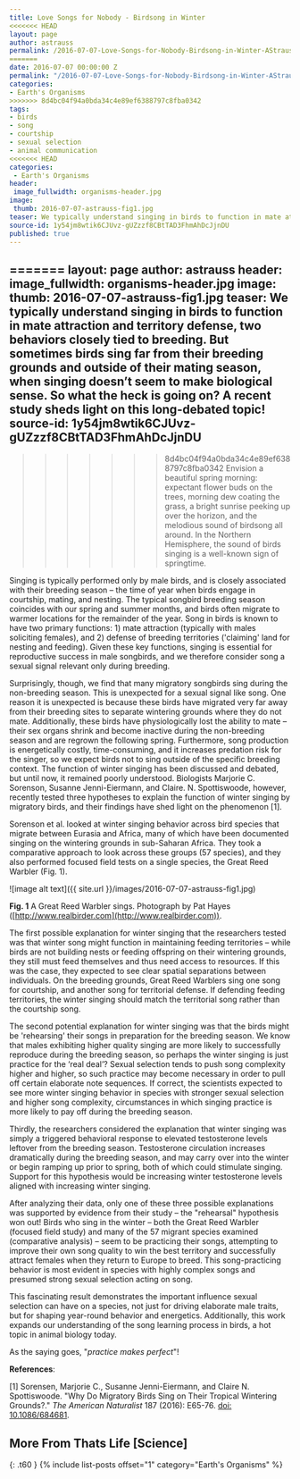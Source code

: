 ```yaml
---
title: Love Songs for Nobody - Birdsong in Winter
<<<<<<< HEAD
layout: page
author: astrauss
permalink: /2016-07-07-Love-Songs-for-Nobody-Birdsong-in-Winter-AStrauss/
=======
date: 2016-07-07 00:00:00 Z
permalink: "/2016-07-07-Love-Songs-for-Nobody-Birdsong-in-Winter-AStrauss/"
categories:
- Earth's Organisms
>>>>>>> 8d4bc04f94a0bda34c4e89ef6388797c8fba0342
tags:
- birds
- song
- courtship
- sexual selection
- animal communication
<<<<<<< HEAD
categories:
 - Earth's Organisms
header:
 image_fullwidth: organisms-header.jpg
image:
 thumb: 2016-07-07-astrauss-fig1.jpg
teaser: We typically understand singing in birds to function in mate attraction and territory defense, two behaviors closely tied to breeding. But sometimes birds sing far from their breeding grounds and outside of their mating season, when singing doesn’t seem to make biological sense. So what the heck is going on? A recent study sheds light on this long-debated topic!
source-id: 1y54jm8wtik6CJUvz-gUZzzf8CBtTAD3FhmAhDcJjnDU
published: true
---
```

=======
layout: page
author: astrauss
header:
  image_fullwidth: organisms-header.jpg
image:
  thumb: 2016-07-07-astrauss-fig1.jpg
teaser: We typically understand singing in birds to function in mate attraction and
  territory defense, two behaviors closely tied to breeding. But sometimes birds sing
  far from their breeding grounds and outside of their mating season, when singing
  doesn’t seem to make biological sense. So what the heck is going on? A recent study
  sheds light on this long-debated topic!
source-id: 1y54jm8wtik6CJUvz-gUZzzf8CBtTAD3FhmAhDcJjnDU
---

>>>>>>> 8d4bc04f94a0bda34c4e89ef6388797c8fba0342
Envision a beautiful spring morning: expectant flower buds on the trees, morning dew coating the grass, a bright sunrise peeking up over the horizon, and the melodious sound of birdsong all around. In the Northern Hemisphere, the sound of birds singing is a well-known sign of springtime. 

Singing is typically performed only by male birds, and is closely associated with their breeding season – the time of year when birds engage in courtship, mating, and nesting. The typical songbird breeding season coincides with our spring and summer months, and birds often migrate to warmer locations for the remainder of the year. Song in birds is known to have two primary functions: 1) mate attraction (typically with males soliciting females), and 2) defense of breeding territories ('claiming' land for nesting and feeding). Given these key functions, singing is essential for reproductive success in male songbirds, and we therefore consider song a sexual signal relevant only during breeding.

Surprisingly, though, we find that many migratory songbirds sing during the non-breeding season. This is unexpected for a sexual signal like song. One reason it is unexpected is because these birds have migrated very far away from their breeding sites to separate wintering grounds where they do not mate. Additionally, these birds have physiologically lost the ability to mate – their sex organs shrink and become inactive during the non-breeding season and are regrown the following spring. Furthermore, song production is energetically costly, time-consuming, and it increases predation risk for the singer, so we expect birds not to sing outside of the specific breeding context. The function of winter singing has been discussed and debated, but until now, it remained poorly understood. Biologists Marjorie C. Sorenson, Susanne Jenni-Eiermann, and Claire. N. Spottiswoode, however, recently tested three hypotheses to explain the function of winter singing by migratory birds, and their findings have shed light on the phenomenon [1]. 

Sorenson et al. looked at winter singing behavior across bird species that migrate between Eurasia and Africa, many of which have been documented singing on the wintering grounds in sub-Saharan Africa. They took a comparative approach to look across these groups (57 species), and they also performed focused field tests on a single species, the Great Reed Warbler (Fig. 1).

![image alt text]({{ site.url }}/images/2016-07-07-astrauss-fig1.jpg)

**Fig. 1** A Great Reed Warbler sings. Photograph by Pat Hayes ([http://www.realbirder.com](http://www.realbirder.com)).

The first possible explanation for winter singing that the researchers tested was that winter song might function in maintaining feeding territories – while birds are not building nests or feeding offspring on their wintering grounds, they still must feed themselves and thus need access to resources. If this was the case, they expected to see clear spatial separations between individuals. On the breeding grounds, Great Reed Warblers sing one song for courtship, and another song for territorial defense. If defending feeding territories, the winter singing should match the territorial song rather than the courtship song.

The second potential explanation for winter singing was that the birds might be 'rehearsing' their songs in preparation for the breeding season. We know that males exhibiting higher quality singing are more likely to successfully reproduce during the breeding season, so perhaps the winter singing is just practice for the ‘real deal’? Sexual selection tends to push song complexity higher and higher, so such practice may become necessary in order to pull off certain elaborate note sequences. If correct, the scientists expected to see more winter singing behavior in species with stronger sexual selection and higher song complexity, circumstances in which singing practice is more likely to pay off during the breeding season.

Thirdly, the researchers considered the explanation that winter singing was simply a triggered behavioral response to elevated testosterone levels leftover from the breeding season. Testosterone circulation increases dramatically during the breeding season, and may carry over into the winter or begin ramping up prior to spring, both of which could stimulate singing. Support for this hypothesis would be increasing winter testosterone levels aligned with increasing winter singing.

After analyzing their data, only one of these three possible explanations was supported by evidence from their study – the "rehearsal" hypothesis won out! Birds who sing in the winter – both the Great Reed Warbler (focused field study) and many of the 57 migrant species examined (comparative analysis) – seem to be practicing their songs, attempting to improve their own song quality to win the best territory and successfully attract females when they return to Europe to breed. This song-practicing behavior is most evident in species with highly complex songs and presumed strong sexual selection acting on song.

This fascinating result demonstrates the important influence sexual selection can have on a species, not just for driving elaborate male traits, but for shaping year-round behavior and energetics. Additionally, this work expands our understanding of the song learning process in birds, a hot topic in animal biology today.

As the saying goes, "*practice makes perfect*"!

**References**: 

[1] Sorensen, Marjorie C., Susanne Jenni-Eiermann, and Claire N. Spottiswoode. "Why Do Migratory Birds Sing on Their Tropical Wintering Grounds?." *The American Naturalist* 187 (2016): E65-76. [doi: 10.1086/684681](http://www.journals.uchicago.edu/doi/pdfplus/10.1086/684681).

## More From Thats Life [Science]
{: .t60 }
{% include list-posts offset="1" category="Earth's Organisms" %}
